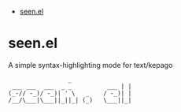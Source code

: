-   [seen.el](#org838b07e)



<a id="org838b07e"></a>

# seen.el

A simple syntax-highlighting mode for text/kepago

    				 _ 
     ___ ___  ___  _ _          ___ | |
    (_-// -_)/ -_)| ' \   _    / -_)| |
    /__/\___|\___||_||_| (_)   \___||_|

